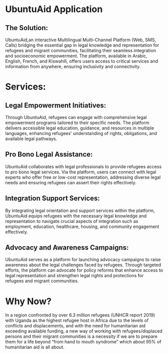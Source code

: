 # UbuntuAid Application

## The Solution:  
UbuntuAid,an interactive Multilingual Multi-Channel Platform (Web, SMS, Calls) bridging the essential gap in legal knowledge and representation for refugees and migrant communities, facilitating their seamless integration and socioeconomic empowerment. The platform, available in Arabic, English, French, and Kiswahili, offers users access to critical services and information from anywhere, ensuring inclusivity and connectivity. 
# Services: 
## Legal Empowerment Initiatives: 
Through UbuntuAid, refugees can engage with comprehensive legal empowerment programs tailored to their specific needs. The platform delivers accessible legal education, guidance, and resources in multiple languages, enhancing refugees' understanding of rights, obligations, and available legal pathways.

## Pro Bono Legal Assistance: 
UbuntuAid collaborates with legal professionals to provide refugees access to pro bono legal services. Via the platform, users can connect with legal experts who offer free or low-cost representation, addressing diverse legal needs and ensuring refugees can assert their rights effectively.

## Integration Support Services: 
By integrating legal orientation and support services within the platform, UbuntuAid equips refugees with the necessary legal knowledge and representation to navigate crucial aspects of integration such as employment, education, healthcare, housing, and community engagement effectively.

## Advocacy and Awareness Campaigns: 
UbuntuAid serves as a platform for launching advocacy campaigns to raise awareness about the legal challenges faced by refugees. Through targeted efforts, the platform can advocate for policy reforms that enhance access to legal representation and strengthen legal rights and protections for refugees and migrant communities.
 
# Why Now?  
In a region confronted by over 6.3 million refugees (UNHCR report 2019) with Uganda as the highest refugee host in Africa due to the levels of conflicts and displacements, and with the need for humanitarian aid exceeding available funding, a new way of working with refugees/displaced persons and their migrant communities is a necessity if we are to prepare them for a life beyond “from hand to mouth syndrome” which about 95% of humanitarian aid is all about.  


